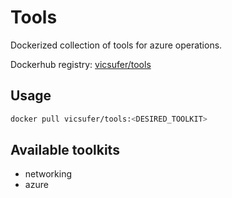 # Tools
Dockerized collection of tools for azure operations.

Dockerhub registry: [vicsufer/tools](https://hub.docker.com/r/vicsufer/tools)

## Usage

```bash
docker pull vicsufer/tools:<DESIRED_TOOLKIT>
```

## Available toolkits
- networking
- azure